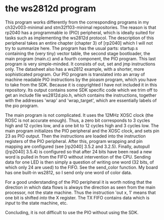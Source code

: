 # the ws2812d program

This program works differently from the corresponding programs in my ch32v003-minimal and stm32f103-minimal repositories. The reason is that rp2040 has a programmable io (PIO) peripheral,
which is ideally suited for tasks such as implementing the ws2812d protocol. The description of this peripheral takes an entire chapter (chapter 3) of [rp2040] which I will not try to summarize
here. The program has the usual parts: startup.s containing the (very tiny) vector table, the second stage bootloader, the main program (main.c) and a fourth component, the PIO program. This last
program is very simple-minded. It consists of out, set and jmp instructions only. The datasheet also has a ws2812 example, with a shorter, more sophisticated program. Our PIO program is translated
into an array of machine readable PIO instructions by the pioasm program, which you have to take from the SDK. Because it is copyrighted I have not included it in this repository. 
Its output contains some SDK specific code which we trim off to get an include file ws2812d.pio.h, which contains the instructions, together with the addresses 'wrap' and 'wrap_target',
which are essentially labels of the pio program.

The main program is not complicated. It uses the 12MHz XOSC clock (the ROSC is not accurate enough). Thus, a zero bit corresponds to 3 cycles high and 12 cycles low, and a one bit to 12 cycles
high and 3 cycles low. The main program initializes the PIO peripheral and the XOSC clock, and sets pin 23 as PIO output. Then the instructions are loaded into the instruction registers of the PIO
peripheral. After this, program wrapping and pin mapping are configured (see [rp2040] 3.5.2 and 3.2.5). Finally, autopull ([rp2040] 3.5.4) is configured so that after 24 bits have been read
a new word is pulled in from the FIFO without intervention of the CPU. Sending data for one LED is then simply a question of writing one word (32 bits, of which only 24 are used) to the FIFO. See
the send_color function. My board has one built-in ws2812, so I send only one word of color data.

For a good understanding of the PIO peripheral it is worth noting that the direction in which data flows is always the direction as seen from the main processor, not the state machine. Thus
the instruction 'out x, 1' means that one bit is shifted *into* the X register. The TX FIFO contains data which is *input* to the state machine, etc.

Concluding, it is not difficult to use the PIO without using the SDK.
